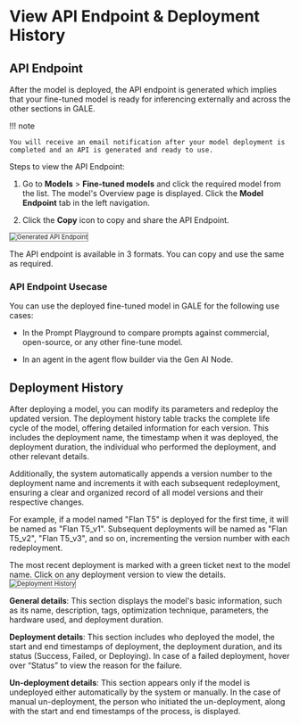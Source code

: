 # View API Endpoint & Deployment History



## API Endpoint
After the model is deployed, the API endpoint is generated which implies that your fine-tuned model is ready for inferencing externally and across the other sections in GALE.

!!! note

    You will receive an email notification after your model deployment is completed and an API is generated and ready to use.

Steps to view the API Endpoint:

1. Go to **Models** > **Fine-tuned models** and click the required model from the list. The model's Overview page is displayed. Click the **Model Endpoint** tab in the left navigation.

2. Click the **Copy** icon to copy and share the API Endpoint.  
<img src="../images/view-generated-api-endpoint.png" alt="Generated API Endpoint" title="Generate API Endpoint" style="border: 1px solid gray; zoom:80%;">

The API endpoint is available in 3 formats. You can copy and use the same as required.

### API Endpoint Usecase

You can use the deployed fine-tuned model in GALE for the following use cases:

* In the Prompt Playground to compare prompts against commercial, open-source, or any other fine-tune model.

* In an agent in the agent flow builder via the Gen AI Node.

## Deployment History

After deploying a model, you can modify its parameters and redeploy the updated version. The deployment history table tracks the complete life cycle of the model, offering detailed information for each version. This includes the deployment name, the timestamp when it was deployed, the deployment duration, the individual who performed the deployment, and other relevant details. 

Additionally, the system automatically appends a version number to the deployment name and increments it with each subsequent redeployment, ensuring a clear and organized record of all model versions and their respective changes.

For example, if a model named "Flan T5" is deployed for the first time, it will be named as "Flan T5_v1". Subsequent deployments will be named as "Flan T5_v2", "Flan T5_v3", and so on, incrementing the version number with each redeployment.

The most recent deployment is marked with a green ticket next to the model name. Click on any deployment version to view the details.  
<img src="../images/deployment-history.png" alt="Deployment History" title="Deployment History" style="border: 1px solid gray; zoom:80%;">

**General details**: This section displays the model's basic information, such as its name, description, tags, optimization technique, parameters, the hardware used, and deployment duration.

**Deployment details**: This section includes who deployed the model, the start and end timestamps of deployment, the deployment duration, and its status (Success, Failed, or Deploying). In case of a failed deployment, hover over “Status” to view the reason for the failure.

**Un-deployment details**: This section appears only if the model is undeployed either automatically by the system or manually. In the case of manual un-deployment, the person who initiated the un-deployment, along with the start and end timestamps of the process, is displayed.
